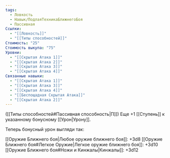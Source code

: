 ```yaml
---
tags:
  - Ловкость
  - Навык/ПодлаяТехникаБлижнегоБоя
  - Пассивная
Ссылки:
  - "[[Ловкость]]"
  - "[[Типы способностей]]"
Стоимость: "25"
Стоимость выкупа: "75"
Уровни:
  - "[[Скрытая Атака 1]]"
  - "[[Скрытая Атака 2]]"
  - "[[Скрытая Атака 3]]"
  - "[[Скрытая Атака 4]]"
Связанные навыки:
  - "[[Скрытая Атака 1]]"
  - "[[Скрытая Атака 3]]"
  - "[[Скрытая Атака 4]]"
  - "[[Беспощадная Скрытая Атака]]"
  - "[[Скрытая Атака 2]]"
---
```

([[Типы способностей#Пассивная способность|П]]) Еще +1 [[Ступень]] к указанному бонусному [[Урон|Урону]].

Теперь бонусный урон выгляди так: 

[[Оружие Ближнего боя|Любое оружие ближнего боя]]: +3d8
[[Оружие Ближнего боя#Легкое Оружие|Легкое оружие ближнего боя]]: +3d10
[[Оружие Ближнего боя#Ножи и Кинжалы|Кинжалы]]: +3d12